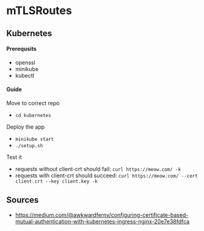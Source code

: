 # mTLSRoutes

## Kubernetes

#### Prerequsits
* openssl
* minikube
* kubectl

#### Guide

Move to correct repo
* `cd kubernetes`

Deploy the app
* `minikube start`
* `./setup.sh`

Test it
* requests without client-crt should fail: `curl https://meow.com/ -k`
* requests with client-crt should succeed: `curl https://meow.com/ --cert client.crt --key client.key -k`

## Sources
* https://medium.com/@awkwardferny/configuring-certificate-based-mutual-authentication-with-kubernetes-ingress-nginx-20e7e38fdfca
